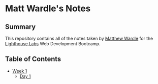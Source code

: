 # Matt Wardle's Notes

## Summary 

This repository contains all of the notes taken by [Matthew Wardle](https://github.com/m-wardle) for the [Lighthouse Labs](https://www.lighthouselabs.ca/) Web Development Bootcamp.

## Table of Contents

* [Week 1](/Week_1)
  * [Day 1](/Week_1/Day_1)